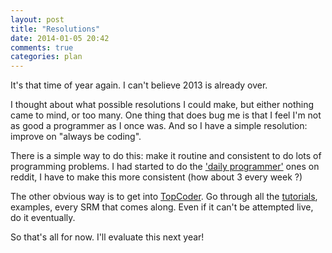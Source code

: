 ```yaml
---
layout: post
title: "Resolutions"
date: 2014-01-05 20:42
comments: true
categories: plan
---
```


It's that time of year again. I can't believe 2013 is already over.

I thought about what possible resolutions I could make, but either nothing came to mind, or too many. One thing that does bug me is that I feel I'm not as good a programmer as I once was. And so I have a simple resolution: improve on "always be coding".

There is a simple way to do this: make it routine and consistent to do lots of programming problems. I had started to do the ['daily programmer'](http://www.reddit.com/r/dailyprogrammer/) ones on reddit, I have to make this more consistent (how about 3 every week ?)

The other obvious way is to get into [TopCoder](www.topcoder.com). Go through all the [tutorials](http://community.topcoder.com/tc?module=Static&d1=tutorials&d2=alg_index), examples, every SRM that comes along. Even if it can't be attempted live, do it eventually.

So that's all for now. I'll evaluate this next year!

